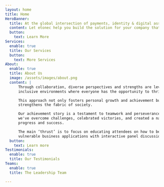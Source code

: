 ```yaml
---
layout: home
title: Home
HeroBanner:
  title: At the global intersection of payments, identity & digital assets
  content: Let etonec help you build the solution for your company that is both disruptive and compliant.
  button:
    text: Learn More
Services:
  enable: true
  title: Our Services
  button:
    text: More Services
About:
  enable: true
  title: About Us
  image: /assets/images/about.png
  content: |
      Through collaboration, diverse perspectives and strengths are leveraged to create 
      inclusive environments where everyone has the opportunity to thrive.

      This approach not only fosters personal growth and achievement but also 
      strengthens the fabric of society.

      Our achievement story is a testament to teamwork and perseverance. Together, 
      we've overcome challenges, celebrated victories, and created a narrative of 
      progress and success.

      The main ‘thrust’ is to focus on educating attendees on how to best protect highly 
      vulnerable business applications with interactive panel discussions and roundtables.
  button:
    text: Learn more
Testimonials:
  enable: true
  title: Our Testimonials
Teams:
  enable: true
  title: The Leadership Team

---
```

